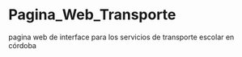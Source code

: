 # Pagina_Web_Transporte
pagina web de interface para los servicios de transporte escolar en córdoba
